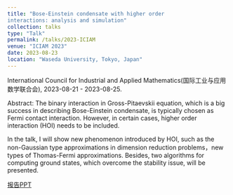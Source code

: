 ```yaml
---
title: "Bose-Einstein condensate with higher order
interactions: analysis and simulation"
collection: talks
type: "Talk"
permalink: /talks/2023-ICIAM
venue: "ICIAM 2023"
date: 2023-08-23
location: "Waseda University, Tokyo, Japan"
---
```

International Council for Industrial and Applied Mathematics(国际工业与应用数学联合会), 2023-08-21 - 2023-08-25.

Abstract: The binary interaction in Gross-Pitaevskii equation, which is a big success in describing Bose-Einstein condensate, is typically chosen as Fermi contact interaction. However, in certain cases, higher order interaction (HOI) needs to be included. 

In the talk, I will show new phenomenon introduced by HOI, such as the non-Gaussian type approximations in dimension reduction problems，new types of Thomas-Fermi approximations. Besides, two algorithms for computing ground states, which overcome the stability issue, will be presented.

[报告PPT](http://xinran-ruan.github.io/files/PPT-2023-ICIAM.pdf)